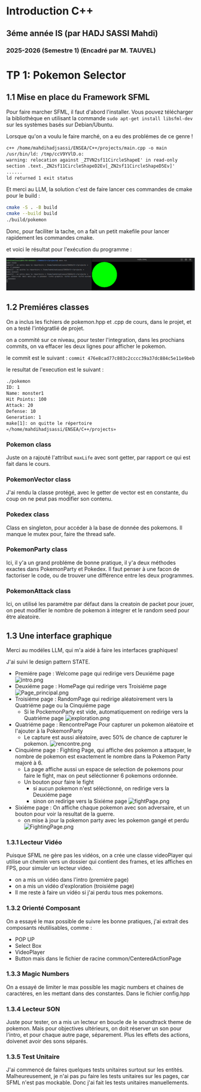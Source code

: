 # Introduction C++
## 3éme année IS (par HADJ SASSI Mahdi)
### 2025-2026 (Semestre 1) (Encadré par M. TAUVEL)

# TP 1: Pokemon Selector

## 1.1 Mise en place du Framework SFML

Pour faire marcher SFML, il faut d'abord l'installer. Vous pouvez télécharger la bibliothèque en utilisant
la commande `sudo apt-get install libsfml-dev` sur les systèmes basés sur Debian/Ubuntu.

Lorsque qu'on a voulu le faire marché, on a eu des problémes de ce genre !
```
c++ /home/mahdihadjsassi/ENSEA/C++/projects/main.cpp -o main /usr/bin/ld: /tmp/ccV9YVlD.o: 
warning: relocation against _ZTVN2sf11CircleShapeE' in read-only section .text._ZN2sf11CircleShapeD2Ev[_ZN2sf11CircleShapeD5Ev]'
......
ld returned 1 exit status
```

Et merci au LLM, la solution c'est de faire lancer ces commandes de cmake pour le build : 

```bash
cmake -S . -B build
cmake --build build
./build/pokemon
```

Donc, pour faciliter la tache, on a fait un petit makefile pour lancer rapidement les commandes cmake. 

et voici le résultat pour l'exécution du programme :

![img.png](documentation/tache1.1.png)

## 1.2 Premiéres classes

On a inclus les fichiers de pokemon.hpp et .cpp de cours, dans le projet, et on a testé l'intégratlié de projet.

on a commité sur ce niveau, pour tester l'integration, dans les prochians commits, on va effacer les deux lignes 
pour afficher le pokemon.

le commit est le suivant : 
```commit 476e8cad77c803c2cccc39a37dc884c5e11e9beb```

le resultat de l'execution est le suivant :
```
./pokemon
ID: 1
Name: monster1
Hit Points: 100
Attack: 20
Defense: 10
Generation: 1
make[1]: on quitte le répertoire «/home/mahdihadjsassi/ENSEA/C++/projects»
```

### Pokemon class

Juste on a rajouté l'attribut `maxLife` avec sont getter, par rapport ce qui est fait dans le cours.

### PokemonVector class

J'ai rendu la classe protégé, avec le getter de vector est en constante, du coup on ne peut pas modifier son contenu.

### Pokedex class
Class en singleton, pour accéder à la base de donnée des pokemons. 
Il manque le mutex pour, faire the thread safe.

### PokemonParty class

Ici, il y'a un grand probléme de bonne pratique, il y'a deux méthodes exactes dans PokemonParty et Pokedex.
Il faut penser à une facon de factoriser le code, ou de trouver une différence entre les deux programmes.

### PokemonAttack class

Ici, on utilisé les paramétre par défaut dans la creatoin de packet pour jouer, on peut modifier le nombre de pokemon à integrer
et le random seed pour être aleatoire.

## 1.3 Une interface graphique
 
Merci au modéles LLM, qui m'a aidé à faire les interfaces graphiques!

J'ai suivi le design pattern STATE.

- Premiére page : Welcome page qui redirige vers Deuxiéme page
![intro.png](documentation/intro.png)
- Deuxiéme page : HomePage qui redirige vers Troisiéme page
![Page_principal.png](documentation/Page_principal.png)
- Troisiéme page : RandomPage qui redirige aléatoirement vers la Quatriéme page ou la Cinquiéme page
  - Si le PockemonParty est vide, automatiquement on redirige vers la Quatriéme page
![exploration.png](documentation/exploration.png)
- Quatriéme page : RencontrePage Pour capturer un pokemon aléatoire et l'ajouter à la PokemonParty
  - Le capture est aussi aléatoire, avec 50% de chance de capturer le pokemon.
![rencontre.png](documentation/rencontre.png)
- Cinquiéme page : Fighting Page, qui affiche des pokemon a attaquer, le nombre de pokemon est exactement le nombre dans la 
  Pokemon Party majoré à 6.
  - La page affiche aussi un espace de selection de pokemons pour faire le fight, max on peut séléctionner 6 pokemons ordonnée.
  - Un bouton pour faire le fight
    - si aucun pokemon n'est séléctionné, on redirige vers la Deuxiéme page
    - sinon on redirige vers la Sixiéme page 
![fightPage.png](documentation/fightPage.png)
- Sixiéme page : On affiche chaque pokemon avec son adversaire, et un bouton pour voir la resultat de la guerre.
  - on mise à jour la pokemon party avec les pokemon gangé et perdu
![FightingPage.png](documentation/FightingPage.png)
### 1.3.1 Lecteur Vidéo
Puisque SFML ne gère pas les vidéos, on a crée une classe videoPlayer qui utilise un chemin vers un dossier qui contient des 
frames, et les affiches en FPS, pour simuler un lecteur video.

- on a mis un vidéo dans l'intro (premiére page)
- on a mis un vidéo d'exploration (troisiéme page)
- Il me reste à faire un vidéo si j'ai perdu tous mes pokemons.


### 1.3.2 Orienté Composant
On a essayé le max possible de suivre les bonne pratiques, j'ai extrait des composants réutilisables, comme :
- POP UP
- Select Box
- VideoPlayer
- Button mais dans le fichier de racine common/CenteredActionPage

### 1.3.3 Magic Numbers
On a essayé de limiter le max possible les magic numbers et chaines de caractéres, en les mettant dans des constantes.
Dans le fichier config.hpp

### 1.3.4 Lecteur SON
Juste pour tester, on a mis un lecteur en boucle de le soundtrack theme de pokemon.
Mais pour objectives ultérieurs, on doit réserver un son pour l'intro, et pour chaque autre page, séparement.
Plus les effets des actions, doivenet avoir des sons séparés.

### 1.3.5 Test Unitaire
J'ai commencé de faires quelques tests unitaires surtout sur les entités. 
Malheureusement, je n'ai pas pu faire les tests unitaires sur les pages, car SFML n'est pas mockable.
Donc j'ai fait les tests unitaires manuellements.